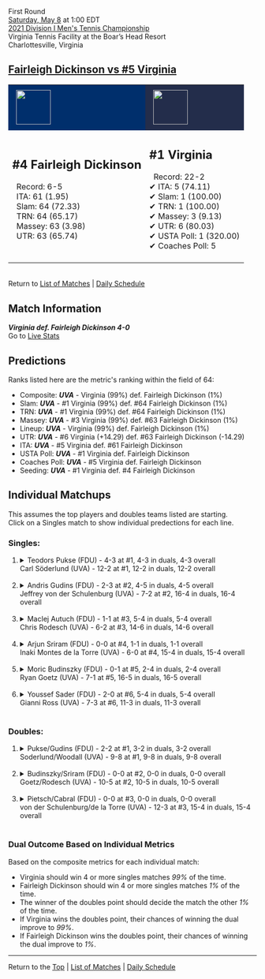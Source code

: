 First Round[](#top)<a name="top"></a>  
[Saturday, May 8](../../schedule.md#05-08) at 1:00 EDT  
[2021 Division I Men's Tennis Championship](../index.md)  
Virginia Tennis Facility at the Boar’s Head Resort  
Charlottesville, Virginia  
## [Fairleigh Dickinson vs #5 Virginia](https://www.ncaa.com/game/5833378)  

<table><tr style="background-color: #d9d9d9 !important"><td style="background-color: #002F6C !important"><img src="https://www.ncaa.com/sites/default/files/images/logos/schools/f/fairleigh-dickinson.70.png" width="70" height="70" style="padding: 8px;" /></td><td style="background-color: #232D4B !important"><img src="https://www.ncaa.com/sites/default/files/images/logos/schools/v/virginia.70.png" width="70" height="70" style="padding: 8px;" /></td></tr><tr>
<td>  

<h2>#4 Fairleigh Dickinson</h2>  
&nbsp; Record: 6-5<br>  
&nbsp; ITA: 61 (1.95)<br>  
&nbsp; Slam: 64 (72.33)<br>  
&nbsp; TRN: 64 (65.17)<br>  
&nbsp; Massey: 63 (3.98)<br>  
&nbsp; UTR: 63 (65.74)<br>  
<br>  

</td>
<td>  

<h2>#1 Virginia</h2>  
&nbsp; Record: 22-2<br>  
&#10004; ITA: 5 (74.11)<br>  
&#10004; Slam: 1 (100.00)<br>  
&#10004; TRN: 1 (100.00)<br>  
&#10004; Massey: 3 (9.13)<br>  
&#10004; UTR: 6 (80.03)<br>  
&#10004; USTA Poll: 1 (320.00)<br>  
&#10004; Coaches Poll: 5<br>  
<br>  

</td>
</tr></table>  


<br>Return to [List of Matches](../index.md) &#124; [Daily Schedule](../../schedule.md#05-08)

## Match Information  
***Virginia def. Fairleigh Dickinson 4-0***  
Go to [Live Stats](http://stats.statbroadcast.com/broadcast/?id=350361)  

## Predictions  

Ranks listed here are the metric's ranking within the field of 64:  
- Composite: ***UVA*** - Virginia (99%) def. Fairleigh Dickinson (1%)  
- Slam: ***UVA*** - #1 Virginia (99%) def. #64 Fairleigh Dickinson (1%)  
- TRN: ***UVA*** - #1 Virginia (99%) def. #64 Fairleigh Dickinson (1%)  
- Massey: ***UVA*** - #3 Virginia (99%) def. #63 Fairleigh Dickinson (1%)  
- Lineup: ***UVA*** - Virginia (99%) def. Fairleigh Dickinson (1%)  
- UTR: ***UVA*** - #6 Virginia (+14.29) def. #63 Fairleigh Dickinson (-14.29)  
- ITA: ***UVA*** - #5 Virginia def. #61 Fairleigh Dickinson  
- USTA Poll: ***UVA*** - #1 Virginia def. Fairleigh Dickinson  
- Coaches Poll: ***UVA*** - #5 Virginia def. Fairleigh Dickinson  
- Seeding: ***UVA*** - #1 Virginia def. #4 Fairleigh Dickinson  

## Individual Matchups  
This assumes the top players and doubles teams listed are starting.  
Click on a Singles match to show individual predections for each line.  

### Singles:  

<ol>
<li><details>
<summary markdown="span">Teodors Pukse (FDU) - 4-3 at #1, 4-3 in duals, 4-3 overall<br>Carl Söderlund (UVA) - 12-2 at #1, 12-2 in duals, 12-2 overall</summary>
<h4>Predictions</h4><ul>
<li>Composite: <b><i>UVA</i></b> - Söderlund (99%) def. Pukse (1%)</li>  
<li>Slam: <b><i>UVA</i></b> - Söderlund (99%) def. Pukse (1%)</li>  
<li>TRN: <b><i>UVA</i></b> - Söderlund (99%) def. Pukse (1%)</li>  
<li>Massey: <b><i>UVA</i></b> - Söderlund (99%) def. Pukse (1%)</li>  
<li>UTR: <b><i>UVA</i></b> - Söderlund (99%) def. Pukse (1%)</li>  
<li>ITA: <b><i>UVA</i></b> - Söderlund (48.38) def. Pukse (1.52)</li>  
</ul>
</details>&nbsp;</li>
<li><details>
<summary markdown="span">Andris Gudins (FDU) - 2-3 at #2, 4-5 in duals, 4-5 overall<br>Jeffrey von der Schulenburg (UVA) - 7-2 at #2, 16-4 in duals, 16-4 overall</summary>
<h4>Predictions</h4><ul>
<li>Composite: <b><i>UVA</i></b> - Schulenburg (99%) def. Gudins (1%)</li>  
<li>Slam: <b><i>UVA</i></b> - Schulenburg (99%) def. Gudins (1%)</li>  
<li>TRN: <b><i>UVA</i></b> - Schulenburg (99%) def. Gudins (1%)</li>  
<li>Massey: <b><i>UVA</i></b> - Schulenburg (99%) def. Gudins (1%)</li>  
<li>UTR: <b><i>UVA</i></b> - Schulenburg (99%) def. Gudins (1%)</li>  
<li>ITA: <b><i>UVA</i></b> - Schulenburg (18.39) def. Gudins (1.26)</li>  
</ul>
</details>&nbsp;</li>
<li><details>
<summary markdown="span">MacIej Autuch (FDU) - 1-1 at #3, 5-4 in duals, 5-4 overall<br>Chris Rodesch (UVA) - 6-2 at #3, 14-6 in duals, 14-6 overall</summary>
<h4>Predictions</h4><ul>
<li>Composite: <b><i>UVA</i></b> - Rodesch (99%) def. Autuch (1%)</li>  
<li>Slam: <b><i>UVA</i></b> - Rodesch (99%) def. Autuch (1%)</li>  
<li>TRN: <b><i>UVA</i></b> - Rodesch (99%) def. Autuch (1%)</li>  
<li>Massey: <b><i>UVA</i></b> - Rodesch (98%) def. Autuch (2%)</li>  
<li>UTR: <b><i>UVA</i></b> - Rodesch (99%) def. Autuch (1%)</li>  
<li>ITA: <b><i>UVA</i></b> - Rodesch (3.82) def. Autuch (1.74)</li>  
</ul>
</details>&nbsp;</li>
<li><details>
<summary markdown="span">Arjun Sriram (FDU) - 0-0 at #4, 1-1 in duals, 1-1 overall<br>Inaki Montes de la Torre (UVA) - 6-0 at #4, 15-4 in duals, 15-4 overall</summary>
<h4>Predictions</h4><ul>
<li>Composite: <b><i>UVA</i></b> - Torre (74%) def. Sriram (26%)</li>  
<li>Slam: <b><i>UVA</i></b> - Torre (99%) def. Sriram (1%)</li>  
<li>TRN: <b><i>UVA</i></b> - Torre (99%) def. Sriram (1%)</li>  
<li>Massey: <b><i>FDU</i></b> - # Sriram (99%) def. Torre (1%)</li>  
<li>UTR: <b><i>UVA</i></b> - Torre (99%) def. Sriram (1%)</li>  
<li>ITA: <b><i>FDU</i></b> - # Sriram def. Torre (12.34)</li>  
</ul>
</details>&nbsp;</li>
<li><details>
<summary markdown="span">Moric Budinszky (FDU) - 0-1 at #5, 2-4 in duals, 2-4 overall<br>Ryan Goetz (UVA) - 7-1 at #5, 16-5 in duals, 16-5 overall</summary>
<h4>Predictions</h4><ul>
<li>Composite: <b><i>UVA</i></b> - Goetz (99%) def. Budinszky (1%)</li>  
<li>Slam: <b><i>UVA</i></b> - Goetz (99%) def. Budinszky (1%)</li>  
<li>TRN: <b><i>UVA</i></b> - Goetz (99%) def. Budinszky (1%)</li>  
<li>Massey: <b><i>UVA</i></b> - Goetz (99%) def. Budinszky (1%)</li>  
<li>UTR: <b><i>UVA</i></b> - Goetz (99%) def. Budinszky (1%)</li>  
<li>ITA: <b><i>FDU</i></b> - # Budinszky def. Goetz (6.09)</li>  
</ul>
</details>&nbsp;</li>
<li><details>
<summary markdown="span">Youssef Sader (FDU) - 2-0 at #6, 5-4 in duals, 5-4 overall<br>Gianni Ross (UVA) - 7-3 at #6, 11-3 in duals, 11-3 overall</summary>
<h4>Predictions</h4><ul>
<li>Composite: <b><i>UVA</i></b> - Ross (99%) def. Sader (1%)</li>  
<li>Slam: <b><i>UVA</i></b> - Ross (99%) def. Sader (1%)</li>  
<li>TRN: <b><i>UVA</i></b> - Ross (99%) def. Sader (1%)</li>  
<li>Massey: <b><i>UVA</i></b> - Ross (99%) def. Sader (1%)</li>  
<li>UTR: <b><i>UVA</i></b> - Ross (99%) def. Sader (1%)</li>  
<li>ITA: <b><i>UVA</i></b> - Ross (2.67) def. Sader (1.68)</li>  
</ul>
</details>&nbsp;</li>
</ol>

### Doubles:  

<ol>
<li><details>
<summary markdown="span">Pukse/Gudins (FDU) - 2-2 at #1, 3-2 in duals, 3-2 overall<br>Soderlund/Woodall (UVA) - 9-8 at #1, 9-8 in duals, 9-8 overall</summary>
<br>Sorry, we don't have any metrics for this match
</details>&nbsp;</li>
<li><details>
<summary markdown="span">Budinszky/Sriram (FDU) - 0-0 at #2, 0-0 in duals, 0-0 overall<br>Goetz/Rodesch (UVA) - 10-5 at #2, 10-5 in duals, 10-5 overall</summary>
<br>Sorry, we don't have any metrics for this match
</details>&nbsp;</li>
<li><details>
<summary markdown="span">Pietsch/Cabral (FDU) - 0-0 at #3, 0-0 in duals, 0-0 overall<br>von der Schulenburg/de la Torre (UVA) - 12-3 at #3, 15-4 in duals, 15-4 overall</summary>
<br>Sorry, we don't have any metrics for this match
</details>&nbsp;</li>
</ol>

### Dual Outcome Based on Individual Metrics  
  
Based on the composite metrics for each individual match:  
- Virginia should win 4 or more singles matches *99%* of the time.  
- Fairleigh Dickinson should win 4 or more singles matches *1%* of the time.  
- The winner of the doubles point should decide the match the other *1%* of the time.  
- If Virginia wins the doubles point, their chances of winning the dual improve to *99%*.  
- If Fairleigh Dickinson wins the doubles point, their chances of winning the dual improve to *1%*.  
  
------

Return to the [Top](#top) &#124; [List of Matches](../index.md) &#124; [Daily Schedule](../../schedule.md#05-08)  
